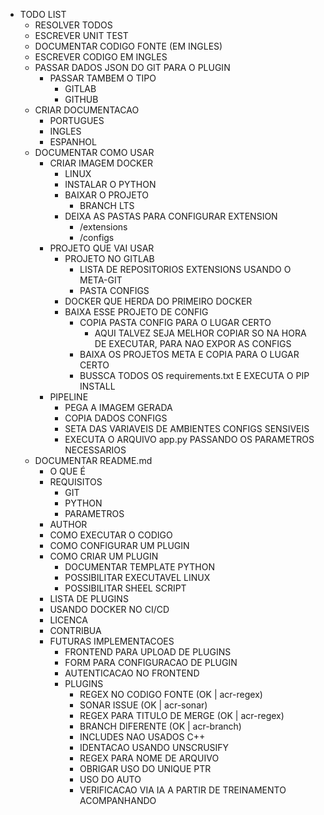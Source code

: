 - TODO LIST
    - RESOLVER TODOS
    - ESCREVER UNIT TEST
    - DOCUMENTAR CODIGO FONTE (EM INGLES)
    - ESCREVER CODIGO EM INGLES
    - PASSAR DADOS JSON DO GIT PARA O PLUGIN
        - PASSAR TAMBEM O TIPO
            - GITLAB
            - GITHUB
    - CRIAR DOCUMENTACAO
        - PORTUGUES
        - INGLES
        - ESPANHOL
    - DOCUMENTAR COMO USAR
        - CRIAR IMAGEM DOCKER
            - LINUX
            - INSTALAR O PYTHON
            - BAIXAR O PROJETO
                - BRANCH LTS
            - DEIXA AS PASTAS PARA CONFIGURAR EXTENSION
                - /extensions
                - /configs
        - PROJETO QUE VAI USAR
            - PROJETO NO GITLAB
                - LISTA DE REPOSITORIOS EXTENSIONS USANDO O META-GIT
                - PASTA CONFIGS
            - DOCKER QUE HERDA DO PRIMEIRO DOCKER
            - BAIXA ESSE PROJETO DE CONFIG
                - COPIA PASTA CONFIG PARA O LUGAR CERTO
                    - AQUI TALVEZ SEJA MELHOR COPIAR SO NA HORA DE EXECUTAR, PARA NAO EXPOR AS CONFIGS
                - BAIXA OS PROJETOS META E COPIA PARA O LUGAR CERTO
                - BUSSCA TODOS OS requirements.txt E EXECUTA O PIP INSTALL
        - PIPELINE
            - PEGA A IMAGEM GERADA
            - COPIA DADOS CONFIGS
            - SETA DAS VARIAVEIS DE AMBIENTES CONFIGS SENSIVEIS
            - EXECUTA O ARQUIVO app.py PASSANDO OS PARAMETROS NECESSARIOS
    - DOCUMENTAR README.md
        - O QUE É
        - REQUISITOS
            - GIT
            - PYTHON
            - PARAMETROS
        - AUTHOR
        - COMO EXECUTAR O CODIGO
        - COMO CONFIGURAR UM PLUGIN
        - COMO CRIAR UM PLUGIN
            - DOCUMENTAR TEMPLATE PYTHON
            - POSSIBILITAR EXECUTAVEL LINUX
            - POSSIBILITAR SHEEL SCRIPT
        - LISTA DE PLUGINS
        - USANDO DOCKER NO CI/CD
        - LICENCA
        - CONTRIBUA
        - FUTURAS IMPLEMENTACOES
            - FRONTEND PARA UPLOAD DE PLUGINS
            - FORM PARA CONFIGURACAO DE PLUGIN
            - AUTENTICACAO NO FRONTEND
            - PLUGINS
                - REGEX NO CODIGO FONTE (OK | acr-regex)
                - SONAR ISSUE (OK | acr-sonar)
                - REGEX PARA TITULO DE MERGE (OK | acr-regex)
                - BRANCH DIFERENTE  (OK | acr-branch)
                - INCLUDES NAO USADOS C++
                - IDENTACAO USANDO UNSCRUSIFY
                - REGEX PARA NOME DE ARQUIVO
                - OBRIGAR USO DO UNIQUE PTR
                - USO DO AUTO
                - VERIFICACAO VIA IA A PARTIR DE TREINAMENTO ACOMPANHANDO